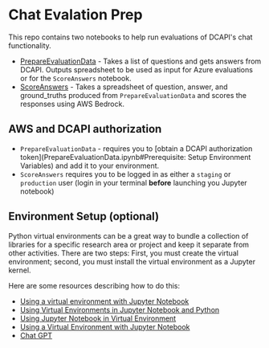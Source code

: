 # Chat Evalation Prep

This repo contains two notebooks to help run evaluations of DCAPI's chat functionality. 

- [PrepareEvaluationData](PrepareEvaluationData.ipynb) - Takes a list of questions and gets answers from DCAPI. Outputs spreadsheet to be used as input for Azure evaluations or for the `ScoreAnswers` notebook.
- [ScoreAnswers](ScoreAnswers.ibynb) - Takes a spreadsheet of question, answer, and ground_truths produced from `PrepareEvaluationData` and scores the responses using AWS Bedrock.

## AWS and DCAPI authorization

- `PrepareEvaluationData` - requires you to [obtain a DCAPI authorization token](PrepareEvaluationData.ipynb#Prerequisite: Setup Environment Variables) and add it to your environment. 
- `ScoreAnswers` requires you to be logged in as either a `staging` or `production` user (login in your terminal **__before__** launching you Jupyter notebook)


## Environment Setup (optional)

Python virtual environments can be a great way to bundle a collection of libraries for a specific research area or project and keep it separate from other activities.
There are two steps: First, you must create the virtual environment; second, you must install the virtual environment as a Jupyter kernel.

Here are some resources describing how to do this: 
 - [Using a virtual environment with Jupyter Notebook](https://docs.support.arc.umich.edu/python/jupyter_virtualenv/)
 - [Using Virtual Environments in Jupyter Notebook and Python](https://janakiev.com/blog/jupyter-virtual-envs/)
 - [Using Jupyter Notebook in Virtual Environment](https://www.geeksforgeeks.org/using-jupyter-notebook-in-virtual-environment/)
 - [Using a Virtual Environment with Jupyter Notebook](https://www.uvm.edu/vacc/kb/knowledge-base/virtual-environments-in-jupyter-notebook/)
 - [Chat GPT](https://chat.openai.com/)
